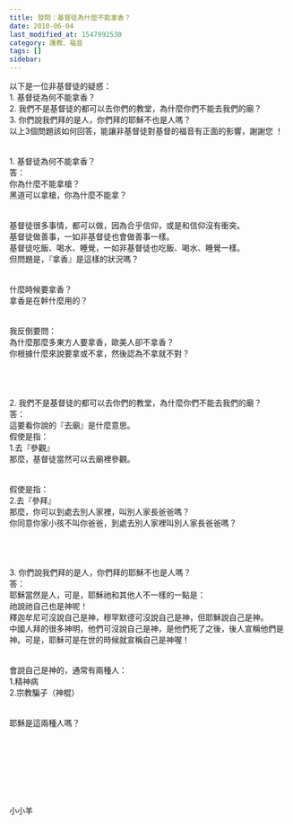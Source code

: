 ```yaml
---
title: 發問：基督徒為什麼不能拿香？
date: 2010-06-04
last_modified_at: 1547992530
category: 護教、福音
tags: []
sidebar: 
---
```


<p>以下是一位非基督徒的疑惑：<br/>1. 基督徒為何不能拿香？<br/>2. 我們不是基督徒的都可以去你們的教堂，為什麼你們不能去我們的廟？<br/>3. 你們說我們拜的是人，你們拜的耶穌不也是人嗎？<br/>以上3個問題該如何回答，能讓非基督徒對基督的福音有正面的影響，謝謝您 ！<br/><!--more--><br/><br/>1. 基督徒為何不能拿香？<br/>答：<br/>你為什麼不能拿槍？<br/>黑道可以拿槍，你為什麼不能拿？<br/> <br/><br/>基督徒很多事情，都可以做，因為合乎信仰，或是和信仰沒有衝突。<br/>基督徒做善事，一如非基督徒也會做善事一樣。<br/>基督徒吃飯、喝水、睡覺，一如非基督徒也吃飯、喝水、睡覺一樣。<br/>但問題是，『拿香』是這樣的狀況嗎？<br/> <br/><br/>什麼時候要拿香？<br/>拿香是在幹什麼用的？<br/> <br/><br/>我反倒要問：<br/>為什麼那麼多東方人要拿香，歐美人卻不拿香？<br/>你根據什麼來說要拿或不拿，然後認為不拿就不對？<br/> <br/> <br/><br/><br/>2. 我們不是基督徒的都可以去你們的教堂，為什麼你們不能去我們的廟？<br/>答：<br/>這要看你說的『去廟』是什麼意思。<br/>假使是指：<br/>1.去『參觀』<br/>那麼，基督徒當然可以去廟裡參觀。<br/> <br/><br/>假使是指：<br/>2.去『參拜』<br/>那麼，你可以到處去別人家裡，叫別人家長爸爸嗎？<br/>你同意你家小孩不叫你爸爸，到處去別人家裡叫別人家長爸爸嗎？<br/> <br/> <br/> <br/><br/>3. 你們說我們拜的是人，你們拜的耶穌不也是人嗎？<br/>答：<br/>耶穌當然是人，可是，耶穌祂和其他人不一樣的一點是：<br/>祂說祂自己也是神呢！<br/>釋迦牟尼可沒說自己是神，穆罕默德可沒說自己是神，但耶穌說自己是神。<br/> 中國人拜的很多神明，他們可沒說自己是神，是他們死了之後，後人宣稱他們是神。可是，耶穌可是在世的時候就宣稱自己是神喔！<br/><br/><br/>會說自己是神的，通常有兩種人：<br/>1.精神病<br/>2.宗教騙子（神棍）<br/> <br/><br/>耶穌是這兩種人嗎？<br/><br/><br/><br/><br/><br/><br/><br/><br/>小小羊<br/><br/></p>